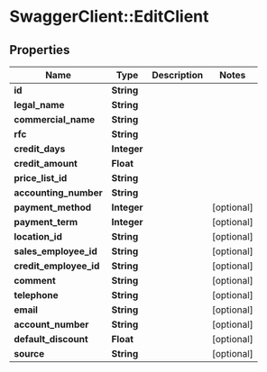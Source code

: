 # SwaggerClient::EditClient

## Properties
Name | Type | Description | Notes
------------ | ------------- | ------------- | -------------
**id** | **String** |  | 
**legal_name** | **String** |  | 
**commercial_name** | **String** |  | 
**rfc** | **String** |  | 
**credit_days** | **Integer** |  | 
**credit_amount** | **Float** |  | 
**price_list_id** | **String** |  | 
**accounting_number** | **String** |  | 
**payment_method** | **Integer** |  | [optional] 
**payment_term** | **Integer** |  | [optional] 
**location_id** | **String** |  | [optional] 
**sales_employee_id** | **String** |  | [optional] 
**credit_employee_id** | **String** |  | [optional] 
**comment** | **String** |  | [optional] 
**telephone** | **String** |  | [optional] 
**email** | **String** |  | [optional] 
**account_number** | **String** |  | [optional] 
**default_discount** | **Float** |  | [optional] 
**source** | **String** |  | [optional] 


